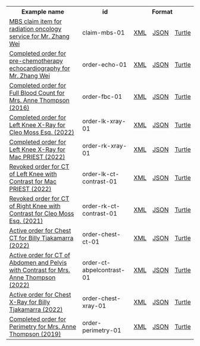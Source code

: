 <table class="list" width="100%">            
   <tr>
     <th>Example name</th>
     <th>id</th>
     <th colspan="3">Format</th>
   </tr>
   <tr>
      <td><a href="ServiceRequest-claim-mbs-01.html">MBS claim item for radiation oncology service for Mr. Zhang Wei</a></td>
      <td>claim-mbs-01</td>
      <td><a href="ServiceRequest-claim-mbs-01.xml.html">XML</a></td>
      <td><a href="ServiceRequest-claim-mbs-01.json.html">JSON</a></td>
      <td><a href="ServiceRequest-claim-mbs-01.ttl.html">Turtle</a></td>
   </tr>
   <tr>
      <td><a href="ServiceRequest-order-echo-01.html">Completed order for pre-chemotherapy echocardiography for Mr. Zhang Wei</a></td>
      <td>order-echo-01</td>
      <td><a href="ServiceRequest-order-echo-01.xml.html">XML</a></td>
      <td><a href="ServiceRequest-order-echo-01.json.html">JSON</a></td>
      <td><a href="ServiceRequest-order-echo-01.ttl.html">Turtle</a></td>
   </tr>
   <tr>
      <td><a href="ServiceRequest-order-fbc-01.html">Completed order for Full Blood Count for Mrs. Anne Thompson (2016)</a></td>
      <td>order-fbc-01</td>
      <td><a href="ServiceRequest-order-fbc-01.xml.html">XML</a></td>
      <td><a href="ServiceRequest-order-fbc-01.json.html">JSON</a></td>
      <td><a href="ServiceRequest-order-fbc-01.ttl.html">Turtle</a></td>
   </tr>
   <tr>
      <td><a href="ServiceRequest-order-lk-xray-01.html">Completed order for Left Knee X-Ray for Cleo Moss Esq. (2022)</a></td>
      <td>order-lk-xray-01</td>
      <td><a href="ServiceRequest-order-lk-xray-01.xml.html">XML</a></td>
      <td><a href="ServiceRequest-order-lk-xray-01.json.html">JSON</a></td>
      <td><a href="ServiceRequest-order-lk-xray-01.ttl.html">Turtle</a></td>
   </tr>
   <tr>
      <td><a href="ServiceRequest-order-rk-xray-01.html">Completed order for Left Knee X-Ray for Mac PRIEST (2022)</a></td>
      <td>order-rk-xray-01</td>
      <td><a href="ServiceRequest-order-rk-xray-01.xml.html">XML</a></td>
      <td><a href="ServiceRequest-order-rk-xray-01.json.html">JSON</a></td>
      <td><a href="ServiceRequest-order-rk-xray-01.ttl.html">Turtle</a></td>
   </tr>
   <tr>
      <td><a href="ServiceRequest-order-lk-ct-contrast-01.html">Revoked order for CT of Left Knee with Contrast for Mac PRIEST (2022)</a></td>
      <td>order-lk-ct-contrast-01</td>
      <td><a href="ServiceRequest-order-lk-ct-contrast-01.xml.html">XML</a></td>
      <td><a href="ServiceRequest-order-lk-ct-contrast-01.json.html">JSON</a></td>
      <td><a href="ServiceRequest-order-lk-ct-contrast-01.ttl.html">Turtle</a></td>
   </tr>
   <tr>
      <td><a href="ServiceRequest-order-rk-ct-contrast-01.html">Revoked order for CT of Right Knee with Contrast for Cleo Moss Esq. (2021)</a></td>
      <td>order-rk-ct-contrast-01</td>
      <td><a href="ServiceRequest-order-rk-ct-contrast-01.xml.html">XML</a></td>
      <td><a href="ServiceRequest-order-rk-ct-contrast-01.json.html">JSON</a></td>
      <td><a href="ServiceRequest-order-rk-ct-contrast-01.ttl.html">Turtle</a></td>
   </tr>
   <tr>
      <td><a href="ServiceRequest-order-chest-ct-01.html">Active order for Chest CT for Billy Tjakamarra (2022)</a></td>
      <td>order-chest-ct-01</td>
      <td><a href="ServiceRequest-order-chest-ct-01.xml.html">XML</a></td>
      <td><a href="ServiceRequest-order-chest-ct-01.json.html">JSON</a></td>
      <td><a href="ServiceRequest-order-chest-ct-01.ttl.html">Turtle</a></td>
   </tr> 
   <tr>
      <td><a href="ServiceRequest-order-ct-abpelcontrast-01.html">Active order for CT of Abdomen and Pelvis with Contrast for Mrs. Anne Thompson (2022)</a></td>
      <td>order-ct-abpelcontrast-01</td>
      <td><a href="ServiceRequest-order-ct-abpelcontrast-01.xml.html">XML</a></td>
      <td><a href="ServiceRequest-order-ct-abpelcontrast-01.json.html">JSON</a></td>
      <td><a href="ServiceRequest-order-ct-abpelcontrast-01.ttl.html">Turtle</a></td>
   </tr> 
   <tr>
      <td><a href="ServiceRequest-order-chest-xray-01.html">Active order for Chest X-Ray for Billy Tjakamarra (2022)</a></td>
      <td>order-chest-xray-01</td>
      <td><a href="ServiceRequest-order-chest-xray-01.xml.html">XML</a></td>
      <td><a href="ServiceRequest-order-chest-xray-01.json.html">JSON</a></td>
      <td><a href="ServiceRequest-order-chest-xray-01.ttl.html">Turtle</a></td>
   </tr> 
   <tr>
      <td><a href="ServiceRequest-order-perimetry-01.html">Completed order for Perimetry for Mrs. Anne Thompson (2019)</a></td>
      <td>order-perimetry-01</td>
      <td><a href="ServiceRequest-order-perimetry-01.xml.html">XML</a></td>
      <td><a href="ServiceRequest-order-perimetry-01.json.html">JSON</a></td>
      <td><a href="ServiceRequest-order-perimetry-01.ttl.html">Turtle</a></td>
   </tr>
</table>